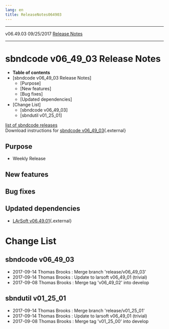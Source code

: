 ```yaml
---
lang: en
title: ReleaseNotes064903
---
```


  ----------- ------------ -- -- ------------------------------------------------------
  v06.49.03   09/25/2017         [Release Notes](ReleaseNotes064903.html)
  ----------- ------------ -- -- ------------------------------------------------------



sbndcode v06\_49\_03 Release Notes
======================================================================================

-   **Table of contents**
-   [sbndcode v06\_49\_03 Release
    Notes]
    -   [Purpose]
    -   [New features]
    -   [Bug fixes]
    -   [Updated dependencies]
-   [Change List]
    -   [sbndcode v06\_49\_03]
    -   [sbndutil v01\_25\_01]

[list of sbndcode
releases](List_of_SBND_code_releases.html)\
Download instructions for [sbndcode
v06\_49\_03](http://scisoft.fnal.gov/scisoft/bundles/sbnd/v06_49_03/sbndcode-v06_49_03.html){.external}



Purpose
----------------------------------

-   Weekly Release



New features
--------------------------------------------



Bug fixes
--------------------------------------



Updated dependencies
------------------------------------------------------------

-   [LArSoft
    v06.49.01](https://cdcvs.fnal.gov/redmine/projects/larsoft/wiki/ReleaseNotes064901){.external}



Change List
==========================================



sbndcode v06\_49\_03
----------------------------------------------------------

-   2017-09-14 Thomas Brooks : Merge branch \'release/v06\_49\_03\'
-   2017-09-14 Thomas Brooks : Update to larsoft v06\_49\_01 (trivial)
-   2017-09-08 Thomas Brooks : Merge tag \'v06\_49\_02\' into develop



sbndutil v01\_25\_01
----------------------------------------------------------

-   2017-09-14 Thomas Brooks : Merge branch \'release/v01\_25\_01\'
-   2017-09-14 Thomas Brooks : Update to larsoft v06\_49\_01 (trivial)
-   2017-09-08 Thomas Brooks : Merge tag \'v01\_25\_00\' into develop

